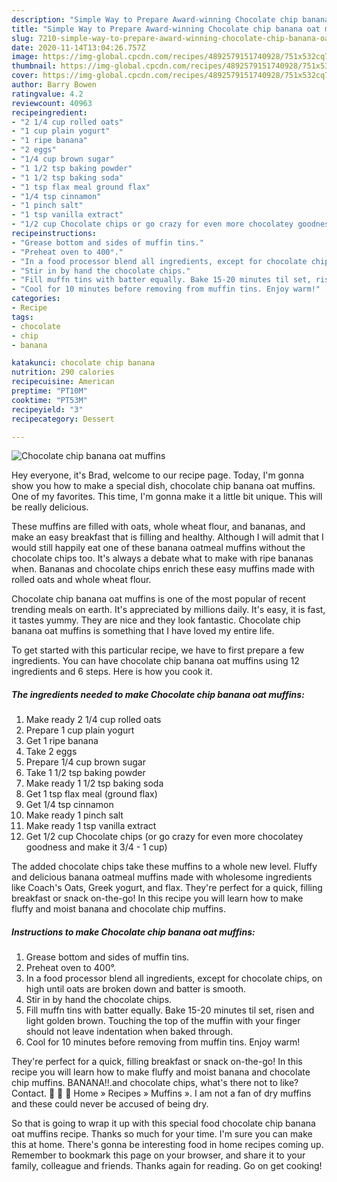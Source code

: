 ```yaml
---
description: "Simple Way to Prepare Award-winning Chocolate chip banana oat muffins"
title: "Simple Way to Prepare Award-winning Chocolate chip banana oat muffins"
slug: 7210-simple-way-to-prepare-award-winning-chocolate-chip-banana-oat-muffins
date: 2020-11-14T13:04:26.757Z
image: https://img-global.cpcdn.com/recipes/4892579151740928/751x532cq70/chocolate-chip-banana-oat-muffins-recipe-main-photo.jpg
thumbnail: https://img-global.cpcdn.com/recipes/4892579151740928/751x532cq70/chocolate-chip-banana-oat-muffins-recipe-main-photo.jpg
cover: https://img-global.cpcdn.com/recipes/4892579151740928/751x532cq70/chocolate-chip-banana-oat-muffins-recipe-main-photo.jpg
author: Barry Bowen
ratingvalue: 4.2
reviewcount: 40963
recipeingredient:
- "2 1/4 cup rolled oats"
- "1 cup plain yogurt"
- "1 ripe banana"
- "2 eggs"
- "1/4 cup brown sugar"
- "1 1/2 tsp baking powder"
- "1 1/2 tsp baking soda"
- "1 tsp flax meal ground flax"
- "1/4 tsp cinnamon"
- "1 pinch salt"
- "1 tsp vanilla extract"
- "1/2 cup Chocolate chips or go crazy for even more chocolatey goodness and make it 34  1 cup"
recipeinstructions:
- "Grease bottom and sides of muffin tins."
- "Preheat oven to 400°."
- "In a food processor blend all ingredients, except for chocolate chips, on high until oats are broken down and batter is smooth."
- "Stir in by hand the chocolate chips."
- "Fill muffn tins with batter equally. Bake 15-20 minutes til set, risen and light golden brown. Touching the top of the muffin with your finger should not leave indentation when baked through."
- "Cool for 10 minutes before removing from muffin tins. Enjoy warm!"
categories:
- Recipe
tags:
- chocolate
- chip
- banana

katakunci: chocolate chip banana 
nutrition: 290 calories
recipecuisine: American
preptime: "PT10M"
cooktime: "PT53M"
recipeyield: "3"
recipecategory: Dessert

---
```



![Chocolate chip banana oat muffins](https://img-global.cpcdn.com/recipes/4892579151740928/751x532cq70/chocolate-chip-banana-oat-muffins-recipe-main-photo.jpg)

Hey everyone, it's Brad, welcome to our recipe page. Today, I'm gonna show you how to make a special dish, chocolate chip banana oat muffins. One of my favorites. This time, I'm gonna make it a little bit unique. This will be really delicious.

These muffins are filled with oats, whole wheat flour, and bananas, and make an easy breakfast that is filling and healthy. Although I will admit that I would still happily eat one of these banana oatmeal muffins without the chocolate chips too. It&#39;s always a debate what to make with ripe bananas when. Bananas and chocolate chips enrich these easy muffins made with rolled oats and whole wheat flour.

Chocolate chip banana oat muffins is one of the most popular of recent trending meals on earth. It's appreciated by millions daily. It's easy, it is fast, it tastes yummy. They are nice and they look fantastic. Chocolate chip banana oat muffins is something that I have loved my entire life.


To get started with this particular recipe, we have to first prepare a few ingredients. You can have chocolate chip banana oat muffins using 12 ingredients and 6 steps. Here is how you cook it.

<!--inarticleads1-->

##### The ingredients needed to make Chocolate chip banana oat muffins:

1. Make ready 2 1/4 cup rolled oats
1. Prepare 1 cup plain yogurt
1. Get 1 ripe banana
1. Take 2 eggs
1. Prepare 1/4 cup brown sugar
1. Take 1 1/2 tsp baking powder
1. Make ready 1 1/2 tsp baking soda
1. Get 1 tsp flax meal (ground flax)
1. Get 1/4 tsp cinnamon
1. Make ready 1 pinch salt
1. Make ready 1 tsp vanilla extract
1. Get 1/2 cup Chocolate chips (or go crazy for even more chocolatey goodness and make it 3/4 - 1 cup)


The added chocolate chips take these muffins to a whole new level. Fluffy and delicious banana oatmeal muffins made with wholesome ingredients like Coach&#39;s Oats, Greek yogurt, and flax. They&#39;re perfect for a quick, filling breakfast or snack on-the-go! In this recipe you will learn how to make fluffy and moist banana and chocolate chip muffins. 

<!--inarticleads2-->

##### Instructions to make Chocolate chip banana oat muffins:

1. Grease bottom and sides of muffin tins.
1. Preheat oven to 400°.
1. In a food processor blend all ingredients, except for chocolate chips, on high until oats are broken down and batter is smooth.
1. Stir in by hand the chocolate chips.
1. Fill muffn tins with batter equally. Bake 15-20 minutes til set, risen and light golden brown. Touching the top of the muffin with your finger should not leave indentation when baked through.
1. Cool for 10 minutes before removing from muffin tins. Enjoy warm!


They&#39;re perfect for a quick, filling breakfast or snack on-the-go! In this recipe you will learn how to make fluffy and moist banana and chocolate chip muffins. BANANA!!.and chocolate chips, what&#39;s there not to like? Contact.    Home » Recipes » Muffins ». I am not a fan of dry muffins and these could never be accused of being dry. 

So that is going to wrap it up with this special food chocolate chip banana oat muffins recipe. Thanks so much for your time. I'm sure you can make this at home. There's gonna be interesting food in home recipes coming up. Remember to bookmark this page on your browser, and share it to your family, colleague and friends. Thanks again for reading. Go on get cooking!
